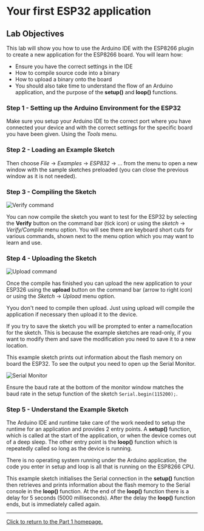 # Your first ESP32 application

## Lab Objectives

This lab will show you how to use the Arduino IDE with the ESP8266 plugin to create a new application for the ESP8266 board. You will learn how:

- Ensure you have the correct settings in the IDE
- How to compile source code into a binary
- How to upload a binary onto the board
- You should also take time to understand the flow of an Arduino application, and the purpose of the **setup()** and **loop()** functions.

### Step 1 - Setting up the Arduino Environment for the ESP32

Make sure you setup your Arduino IDE to the correct port where you have connected your device and with the correct settings for the specific board you have been given. Using the *Tools* menu.

### Step 2 - Loading an Example Sketch

Then choose *File* -> *Examples* -> *ESP832* -> ... from the menu to open a new window with the sample sketches preloaded (you can close the previous window as it is not needed).

### Step 3 - Compiling the Sketch

![Verify command](../images/verify.png)

You can now compile the sketch you want to test for the ESP32 by selecting the **Verify** button on the command bar (tick icon) or using the *sketch* -> *Verify/Compile* menu option. You will see there are keyboard short cuts for various commands, shown next to the menu option which you may want to learn and use.

### Step 4 - Uploading the Sketch

![Upload command](../images/upload.png)

Once the compile has finished you can upload the new application to your ESP326 using the **upload** button on the command bar (arrow to right icon) or using the *Sketch* -> *Upload* menu option.

Yyou don't need to compile then upload. Just using upload will compile the application if necessary then upload it to the device.

If you try to save the sketch you will be prompted to enter a name/location for the sketch. This is because the example sketches are read-only, if you want to modify them and save the modification you need to save it to a new location.

This example sketch prints out information about the flash memory on board the ESP32. To see the output you need to open up the Serial Monitor.

![Serial Monitor](../images/SerialMonitor.png)

Ensure the baud rate at the bottom of the monitor window matches the baud rate in the setup function of the sketch `Serial.begin(115200);`.

### Step 5 - Understand the Example Sketch

The Arduino IDE and runtime take care of the work needed to setup the runtime for an application and provides 2 entry points. A **setup()** function, which is called at the start of the application, or when the device comes out of a deep sleep. The other entry point is the **loop()** function which is repeatedly called so long as the device is running.

There is no operating system running under the Arduino application, the code you enter in setup and loop is all that is running on the ESP8266 CPU.

This example sketch initialises the Serial connection in the **setup()** function then retrieves and prints information about the flash memory to the Serial console in the **loop()** function. At the end of the **loop()** function there is a delay for 5 seconds (5000 milliseconds). After the delay the **loop()** function ends, but is immediately called again.

---

[Click to return to the Part 1 homepage.](https://care-group.github.io/ESP32-IoT-Workshop/docs/part1/)
